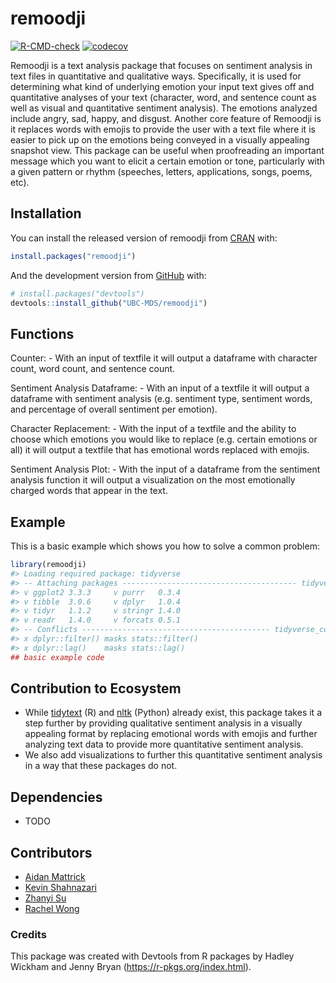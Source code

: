 
<!-- README.md is generated from README.Rmd. Please edit that file -->

# remoodji

<!-- badges: start -->

[![R-CMD-check](https://github.com/UBC-MDS/remoodji/workflows/R-CMD-check/badge.svg)](https://github.com/UBC-MDS/remoodji/actions)
[![codecov](https://codecov.io/gh/UBC-MDS/remoodji/branch/master/graph/badge.svg?token=7XPNSHR40J)](https://codecov.io/gh/UBC-MDS/remoodji)
<!-- badges: end -->

Remoodji is a text analysis package that focuses on sentiment analysis
in text files in quantitative and qualitative ways. Specifically, it is
used for determining what kind of underlying emotion your input text
gives off and quantitative analyses of your text (character, word, and
sentence count as well as visual and quantitative sentiment analysis).
The emotions analyzed include angry, sad, happy, and disgust. Another
core feature of Remoodji is it replaces words with emojis to provide the
user with a text file where it is easier to pick up on the emotions
being conveyed in a visually appealing snapshot view. This package can
be useful when proofreading an important message which you want to
elicit a certain emotion or tone, particularly with a given pattern or
rhythm (speeches, letters, applications, songs, poems, etc).

## Installation

You can install the released version of remoodji from
[CRAN](https://CRAN.R-project.org) with:

``` r
install.packages("remoodji")
```

And the development version from [GitHub](https://github.com/) with:

``` r
# install.packages("devtools")
devtools::install_github("UBC-MDS/remoodji")
```

## Functions

Counter: - With an input of textfile it will output a dataframe with
character count, word count, and sentence count.

Sentiment Analysis Dataframe: - With an input of a textfile it will
output a dataframe with sentiment analysis (e.g. sentiment type,
sentiment words, and percentage of overall sentiment per emotion).

Character Replacement: - With the input of a textfile and the ability to
choose which emotions you would like to replace (e.g. certain emotions
or all) it will output a textfile that has emotional words replaced with
emojis.

Sentiment Analysis Plot: - With the input of a dataframe from the
sentiment analysis function it will output a visualization on the most
emotionally charged words that appear in the text.

## Example

This is a basic example which shows you how to solve a common problem:

``` r
library(remoodji)
#> Loading required package: tidyverse
#> -- Attaching packages --------------------------------------- tidyverse 1.3.0 --
#> v ggplot2 3.3.3     v purrr   0.3.4
#> v tibble  3.0.6     v dplyr   1.0.4
#> v tidyr   1.1.2     v stringr 1.4.0
#> v readr   1.4.0     v forcats 0.5.1
#> -- Conflicts ------------------------------------------ tidyverse_conflicts() --
#> x dplyr::filter() masks stats::filter()
#> x dplyr::lag()    masks stats::lag()
## basic example code
```

## Contribution to Ecosystem

-   While [tidytext](https://github.com/juliasilge/tidytext) (R) and
    [nltk](https://github.com/nltk/nltk) (Python) already exist, this
    package takes it a step further by providing qualitative sentiment
    analysis in a visually appealing format by replacing emotional words
    with emojis and further analyzing text data to provide more
    quantitative sentiment analysis.
-   We also add visualizations to further this quantitative sentiment
    analysis in a way that these packages do not.

## Dependencies

-   TODO

## Contributors

-   [Aidan Mattrick](https://github.com/aidanmattrick)
-   [Kevin Shahnazari](https://github.com/kshahnazari1998)
-   [Zhanyi Su](https://github.com/YikiSu)
-   [Rachel Wong](https://github.com/rachelywong)

### Credits

This package was created with Devtools from R packages by Hadley Wickham
and Jenny Bryan (<https://r-pkgs.org/index.html>).
